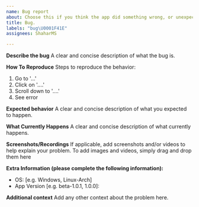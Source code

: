 ```yaml
---
name: Bug report
about: Choose this if you think the app did something wrong, or unexpected
title: Bug.
labels: "bug\U0001F41E"
assignees: ShaharMS

---
```


**Describe the bug**
A clear and concise description of what the bug is.

**How To Reproduce**
Steps to reproduce the behavior:
1. Go to '...'
2. Click on '....'
3. Scroll down to '....'
4. See error

**Expected behavior**
A clear and concise description of what you expected to happen.

**What Currently Happens**
A clear and concise description of what currently happens.

**Screenshots/Recordings**
If applicable, add screenshots and/or videos to help explain your problem.
To add images and videos, simply drag and drop them here

**Extra Information (please complete the following information):**
 - OS: [e.g. Windows, Linux-Arch]
 - App Version [e.g. beta-1.0.1, 1.0.0]:

**Additional context**
Add any other context about the problem here.
